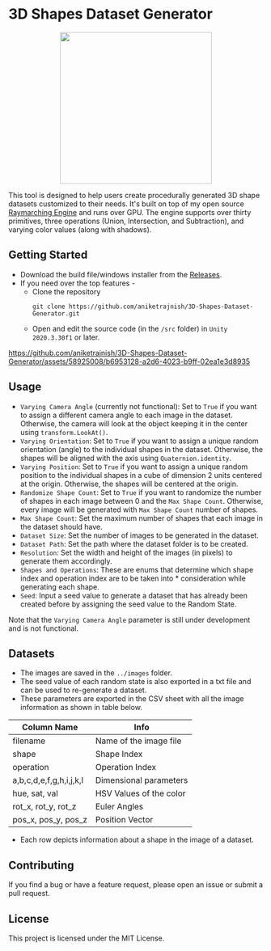 # 3D Shapes Dataset Generator

<div align = center>
<a href = "https://github.com/aniketrajnish/3D-Shapes-Dataset-Generator/releases/tag/1.0"><img width="300px" height="300px" src= "https://github.com/aniketrajnish/3D-Shapes-Dataset-Generator/assets/58925008/749e9463-8cd8-4f10-bcb0-ee8502ce946b"></a>
</div>

This tool is designed to help users create procedurally generated 3D shape datasets customized to their needs. It's built on top of my open source [Raymarching Engine](https://github.com/aniketrajnish/CS499-SDFNet/tree/main/Renderer) and runs over GPU. The engine supports over thirty primitives, three operations (Union, Intersection, and Subtraction), and varying color values (along with shadows).

## Getting Started

* Download the build file/windows installer from the [Releases](https://github.com/aniketrajnish/3D-Shapes-Dataset-Generator/releases/tag/1.0).
* If you need over the top features -
    *  Clone the repository
       ```
       git clone https://github.com/aniketrajnish/3D-Shapes-Dataset-Generator.git
       ```
    *  Open and edit the source code (in the `/src` folder) in `Unity 2020.3.30f1` or later. 

https://github.com/aniketrajnish/3D-Shapes-Dataset-Generator/assets/58925008/b6953128-a2d6-4023-b9ff-02ea1e3d8935

## Usage

* `Varying Camera Angle` (currently not functional): Set to `True` if you want to assign a different camera angle to each image in the dataset. Otherwise, the camera will look at the object keeping it in the center using `transform.LookAt()`.
* `Varying Orientation`: Set to `True` if you want to assign a unique random orientation (angle) to the individual shapes in the dataset. Otherwise, the shapes will be aligned with the axis using `Quaternion.identity`.
* `Varying Position`: Set to `True` if you want to assign a unique random position to the individual shapes in a cube of dimension 2 units centered at the origin. Otherwise, the shapes will be centered at the origin.
* `Randomize Shape Count`: Set to `True` if you want to randomize the number of shapes in each image between 0 and the `Max Shape Count`. Otherwise, every image will be generated with `Max Shape Count` number of shapes.
* `Max Shape Count`: Set the maximum number of shapes that each image in the dataset should have.
* `Dataset Size`: Set the number of images to be generated in the dataset.
* `Dataset Path`: Set the path where the dataset folder is to be created.
* `Resolution`: Set the width and height of the images (in pixels) to generate them accordingly.
* `Shapes and Operations`: These are enums that determine which shape index and operation index are to be taken into * consideration while generating each shape.
* `Seed`: Input a seed value to generate a dataset that has already been created before by assigning the seed value to the Random State.

Note that the `Varying Camera Angle` parameter is still under development and is not functional.

## Datasets
* The images are saved in the `../images` folder.
* The seed value of each random state is also exported in a txt file and can be used to
re-generate a dataset.
* These parameters are exported in the CSV sheet with all the image information as shown in table below.

| Column Name  | Info |
| ------------- | ------------- |
| filename  | Name of the image file  |
| shape  | Shape Index  |
| operation  | Operation Index |
| a,b,c,d,e,f,g,h,i,j,k,l  | Dimensional parameters |
| hue, sat, val  | HSV Values of the color |
| rot_x, rot_y, rot_z  | Euler Angles |
| pos_x, pos_y, pos_z | Position Vector |

* Each row depicts information about a shape in the image of a dataset.

## Contributing

If you find a bug or have a feature request, please open an issue or submit a pull request.

## License

This project is licensed under the MIT License.
